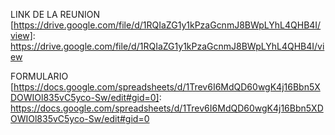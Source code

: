 LINK DE LA REUNION
[https://drive.google.com/file/d/1RQIaZG1y1kPzaGcnmJ8BWpLYhL4QHB4I/view]: https://drive.google.com/file/d/1RQIaZG1y1kPzaGcnmJ8BWpLYhL4QHB4I/view


FORMULARIO
[https://docs.google.com/spreadsheets/d/1Trev6I6MdQD60wgK4j16Bbn5XDOWIOl835vC5yco-Sw/edit#gid=0]: https://docs.google.com/spreadsheets/d/1Trev6I6MdQD60wgK4j16Bbn5XDOWIOl835vC5yco-Sw/edit#gid=0

